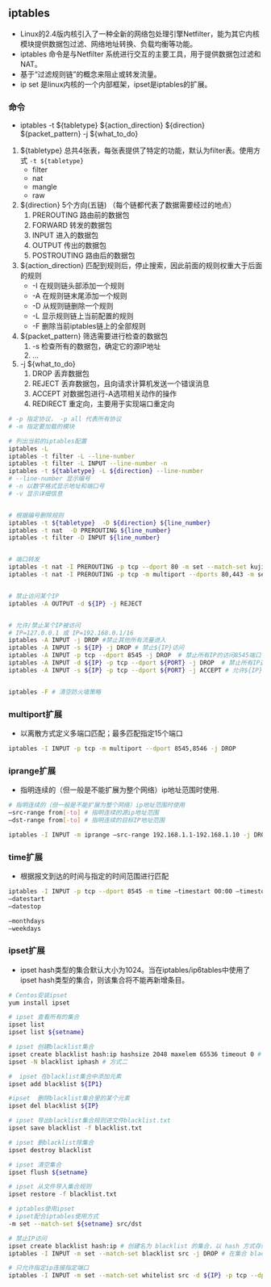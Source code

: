 
## iptables
- Linux的2.4版内核引入了一种全新的网络包处理引擎Netfilter，能为其它内核模块提供数据包过滤、网络地址转换、负载均衡等功能。
- iptables 命令是与Netfilter 系统进行交互的主要工具，用于提供数据包过滤和NAT。
- 基于“过滤规则链”的概念来阻止或转发流量。
- ip set 是linux内核的一个内部框架，ipset是iptables的扩展。

### 命令
- iptables -t ${tabletype} ${action_direction} ${direction}  ${packet_pattern} -j ${what_to_do}
1. ${tabletype} 总共4张表，每张表提供了特定的功能，默认为filter表。使用方式 ``-t ${tabletype}``
     - filter
     - nat
     - mangle
     - raw
2. ${direction} 5个方向(五链) （每个链都代表了数据需要经过的地点）
    1. PREROUTING 路由前的数据包
    2. FORWARD 转发的数据包
    3. INPUT 进入的数据包
    4. OUTPUT 传出的数据包
    5. POSTROUTING  路由后的数据包
3. ${action_direction}  匹配到规则后，停止搜索，因此前面的规则权重大于后面的规则
    - -I 在规则链头部添加一个规则
    - -A 在规则链末尾添加一个规则
    - -D 从规则链删除一个规则
    - -L 显示规则链上当前配置的规则
    - -F 删除当前iptables链上的全部规则
4. ${packet_pattern} 筛选需要进行检查的数据包
    1. -s 检查所有的数据包，确定它的源IP地址
    2. ...
5. -j ${what_to_do}
    1. DROP 丢弃数据包
    2. REJECT 丢弃数据包，且向请求计算机发送一个错误消息
    3. ACCEPT 对数据包进行-A选项相关动作的操作
    4. REDIRECT 重定向，主要用于实现端口重定向


```bash
# -p 指定协议， -p all 代表所有协议
# -m 指定要加载的模块
```

```bash
# 列出当前的iptables配置
iptables -L
iptables -t filter -L --line-number
iptables -t filter -L INPUT --line-number -n
iptables -t ${tabletype} -L ${direction} --line-number
# --line-number 显示编号
# -n 以数字格式显示地址和端口号
# -v 显示详细信息


# 根据编号删除规则
iptables -t ${tabletype}  -D ${direction} ${line_number}
iptables -t nat  -D PREROUTING ${line_number}
iptables -t filter -D INPUT ${line_number}


# 端口转发
iptables -t nat -I PREROUTING -p tcp --dport 80 -m set --match-set kujiutest dst -j REDIRECT  --to-port 1080
iptables -t nat -I PREROUTING -p tcp -m multiport --dports 80,443 -m set --match-set kujiutest dst -j REDIRECT  --to-port 1080


# 禁止访问某个IP
iptables -A OUTPUT -d ${IP} -j REJECT


# 允许/禁止某个IP被访问
# IP=127.0.0.1 或 IP=192.168.0.1/16
iptables -A INPUT -j DROP #禁止其他所有流量进入
iptables -A INPUT -s ${IP} -j DROP # 禁止${IP}访问
iptables -A INPUT -p tcp --dport 8545 -j DROP  # 禁止所有IP的访问8545端口
iptables -A INPUT -d ${IP} -p tcp --dport ${PORT} -j DROP  # 禁止所有IP通过TCP协议访问特${IP}:${PORT}
iptables -A INPUT -s ${IP} -p tcp --dport ${PORT} -j ACCEPT # 允许${IP}通过TCP协议访问本地的${PORT}端口


iptables -F # 清空防火墙策略
```

### multiport扩展
- 以离散方式定义多端口匹配；最多匹配指定15个端口
```bash
iptables -I INPUT -p tcp -m multiport --dport 8545,8546 -j DROP 
```

### iprange扩展
- 指明连续的（但一般是不能扩展为整个网络）ip地址范围时使用.
```bash
# 指明连续的（但一般是不能扩展为整个网络）ip地址范围时使用
–src-range from[-to] # 指明连续的源ip地址范围
–dst-range from[-to] # 指明连续的目标IP地址范围

iptables -I INPUT -m iprange –src-range 192.168.1.1-192.168.1.10 -j DROP
```

### time扩展
- 根据报文到达的时间与指定的时间范围进行匹配
```bash
iptables -I INPUT -p tcp --dport 8545 -m time –timestart 00:00 –timestop 12:00 -j DROP
–datestart
–datestop

–monthdays
–weekdays
```

### ipset扩展
- ipset hash类型的集合默认大小为1024。当在iptables/ip6tables中使用了ipset hash类型的集合，则该集合将不能再新增条目。

```bash
# Centos安装ipset
yum install ipset

# ipset 查看所有的集合
ipset list
ipset list ${setname}

# ipset 创建blacklist集合
ipset create blacklist hash:ip hashsize 2048 maxelem 65536 timeout 0 # timeout表示多少秒后失效，0表示永久生效。集合的默认大小hashsize为2048；集合默认最大为65536
ipset -N blacklist iphash # 方式二

#  ipset 在blacklist集合中添加元素
ipset add blacklist ${IP1}

#ipset  删除blacklist集合里的某个元素
ipset del blacklist ${IP}

# ipset 导出blacklist集合规则进文件blacklist.txt
ipset save blacklist -f blacklist.txt

# ipset 删blacklist除集合
ipset destroy blacklist

# ipset 清空集合
ipset flush ${setname}

# ipset 从文件导入集合规则
ipset restore -f blacklist.txt
```

```bash
# iptables使用ipset
# ipset配合iptables使用方式
-m set --match-set ${setname} src/dst

# 禁止IP访问
ipset create blacklist hash:ip # 创建名为 blacklist 的集合，以 hash 方式存储，存储内容是 IP 地址
iptables -I INPUT -m set --match-set blacklist src -j DROP # 在集合 blacklist 里的IP将被过滤掉

# 只允许指定ip连接指定端口
iptables -I INPUT -m set --match-set whitelist src -d ${IP} -p tcp --dport ${PORT} -j ACCEPT # 通过whitelist的IP通过tcp协议访问${IP}:${PORT}
```
